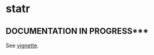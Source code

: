 statr
================

DOCUMENTATION IN PROGRESS\*\*\*
-------------------------------

See [vignette](https://htmlpreview.github.io/?https://github.com/MGallow/statr/blob/master/Vignette.html).
